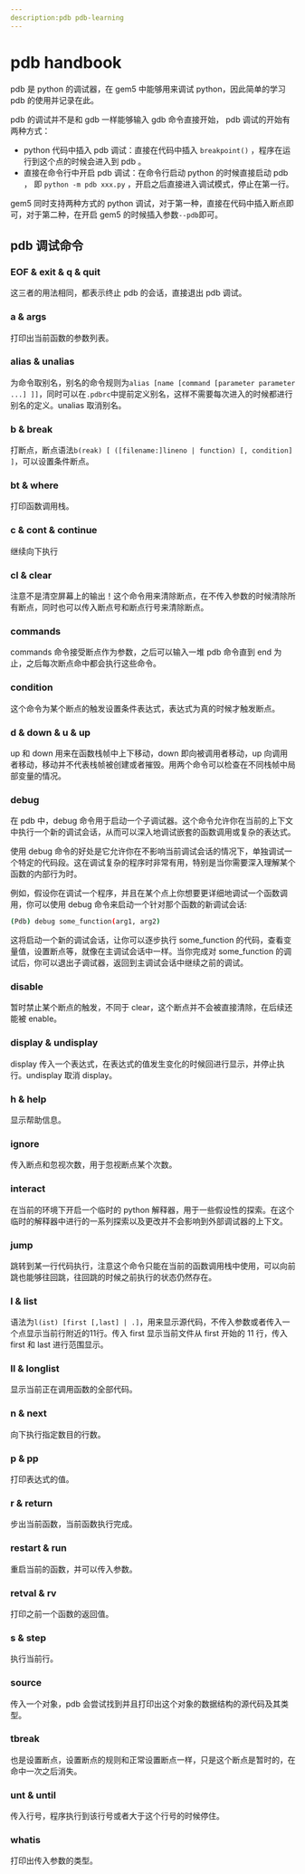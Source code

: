 ```yaml
---
description:pdb pdb-learning
---
```

# pdb handbook

pdb 是 python 的调试器，在 gem5 中能够用来调试 python，因此简单的学习 pdb 的使用并记录在此。

pdb 的调试并不是和 gdb 一样能够输入 gdb 命令直接开始， pdb 调试的开始有两种方式：

- python 代码中插入 pdb 调试：直接在代码中插入 ```breakpoint()``` ，程序在运行到这个点的时候会进入到 pdb 。
- 直接在命令行中开启 pdb 调试：在命令行启动 python 的时候直接启动 pdb ， 即 ```python -m pdb xxx.py``` ，开启之后直接进入调试模式，停止在第一行。

gem5 同时支持两种方式的 python 调试，对于第一种，直接在代码中插入断点即可，对于第二种，在开启 gem5 的时候插入参数```--pdb```即可。

## pdb 调试命令

### EOF & exit & q & quit

这三者的用法相同，都表示终止 pdb 的会话，直接退出 pdb 调试。

### a & args

打印出当前函数的参数列表。

### alias & unalias

为命令取别名，别名的命令规则为```alias [name [command [parameter parameter ...] ]]```，同时可以在```.pdbrc```中提前定义别名，这样不需要每次进入的时候都进行别名的定义。unalias 取消别名。

### b & break

打断点，断点语法```b(reak) [ ([filename:]lineno | function) [, condition] ]```，可以设置条件断点。

### bt & where

打印函数调用栈。

### c & cont & continue

继续向下执行

### cl & clear

注意不是清空屏幕上的输出！这个命令用来清除断点，在不传入参数的时候清除所有断点，同时也可以传入断点号和断点行号来清除断点。

### commands

commands 命令接受断点作为参数，之后可以输入一堆 pdb 命令直到 end 为止，之后每次断点命中都会执行这些命令。

### condition

这个命令为某个断点的触发设置条件表达式，表达式为真的时候才触发断点。

### d & down & u & up

up 和 down 用来在函数栈帧中上下移动，down 即向被调用者移动，up 向调用者移动，移动并不代表栈帧被创建或者摧毁。用两个命令可以检查在不同栈帧中局部变量的情况。

### debug

在 pdb 中，debug 命令用于启动一个子调试器。这个命令允许你在当前的上下文中执行一个新的调试会话，从而可以深入地调试嵌套的函数调用或复杂的表达式。

使用 debug 命令的好处是它允许你在不影响当前调试会话的情况下，单独调试一个特定的代码段。这在调试复杂的程序时非常有用，特别是当你需要深入理解某个函数的内部行为时。

例如，假设你在调试一个程序，并且在某个点上你想要更详细地调试一个函数调用，你可以使用 debug 命令来启动一个针对那个函数的新调试会话:

```bash
(Pdb) debug some_function(arg1, arg2)
```

这将启动一个新的调试会话，让你可以逐步执行 some_function 的代码，查看变量值，设置断点等，就像在主调试会话中一样。当你完成对 some_function 的调试后，你可以退出子调试器，返回到主调试会话中继续之前的调试。

### disable

暂时禁止某个断点的触发，不同于 clear，这个断点并不会被直接清除，在后续还能被 enable。

### display & undisplay

display 传入一个表达式，在表达式的值发生变化的时候回进行显示，并停止执行。undisplay 取消 display。

### h & help

显示帮助信息。

### ignore

传入断点和忽视次数，用于忽视断点某个次数。

### interact

在当前的环境下开启一个临时的 python 解释器，用于一些假设性的探索。在这个临时的解释器中进行的一系列探索以及更改并不会影响到外部调试器的上下文。

### jump

跳转到某一行代码执行，注意这个命令只能在当前的函数调用栈中使用，可以向前跳也能够往回跳，往回跳的时候之前执行的状态仍然存在。

### l & list

语法为```l(ist) [first [,last] | .]```，用来显示源代码，不传入参数或者传入一个点显示当前行附近的11行。传入 first 显示当前文件从 first 开始的 11 行，传入 first 和 last 进行范围显示。

### ll & longlist

显示当前正在调用函数的全部代码。

### n & next

向下执行指定数目的行数。

### p & pp

打印表达式的值。

### r & return

步出当前函数，当前函数执行完成。

### restart & run

重启当前的函数，并可以传入参数。

### retval & rv

打印之前一个函数的返回值。

### s & step

执行当前行。

### source

传入一个对象，pdb 会尝试找到并且打印出这个对象的数据结构的源代码及其类型。

### tbreak

也是设置断点，设置断点的规则和正常设置断点一样，只是这个断点是暂时的，在命中一次之后消失。

### unt & until

传入行号，程序执行到该行号或者大于这个行号的时候停住。

### whatis

打印出传入参数的类型。
